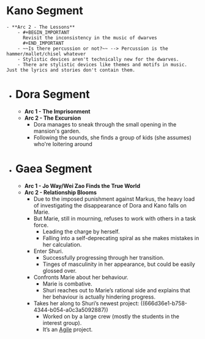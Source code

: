 # Kano Segment
	- **Arc 2 - The Lessons**
		- #+BEGIN_IMPORTANT
		  Revisit the inconsistency in the music of dwarves
		  #+END_IMPORTANT
		- ~~Is there percussion or not?~~ --> Percussion is the hammer/mallet/chisel whatever
		- Stylistic devices aren't technically new for the dwarves.
		- There are stylistic devices like themes and motifs in music. Just the lyrics and stories don't contain them.
- # Dora Segment
	- **Arc 1 - The Imprisonment**
	- **Arc 2 - The Excursion**
		- Dora manages to sneak through the small opening in the mansion's garden.
		- Following the sounds, she finds a group of kids (she assumes) who're loitering around
- # Gaea Segment
	- **Arc 1 - Jo Way/Wei Zao Finds the True World**
	- **Arc 2 - Relationship Blooms**
		- Due to the imposed punishment against Markus, the heavy load of investigating the disappearance of Dora and Kano falls on Marie.
		- But Marie, still in mourning, refuses to work with others in a task force.
			- Leading the charge by herself.
			- Falling into a self-deprecating spiral as she makes mistakes in her calculation.
		- Enter Shuri.
			- Successfully progressing through her transition.
			- Tinges of masculinity in her appearance, but could be easily glossed over.
		- Confronts Marie about her behaviour.
			- Marie is combative.
			- Shuri reaches out to Marie’s rational side and explains that her behaviour is actually hindering progress.
		- Takes her along to Shuri’s newest project: ((666d36e1-b758-4344-b054-a0c3a5092887))
			- Worked on by a large crew (mostly the students in the interest group).
			- It’s an [Agile](https://asana.com/resources/agile-methodology) project.